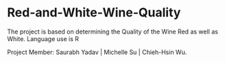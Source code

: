 # Red-and-White-Wine-Quality
The project is based on determining the Quality of the Wine Red as well as White. Language use is R

Project Member:
Saurabh Yadav |
Michelle Su |
Chieh-Hsin Wu.

